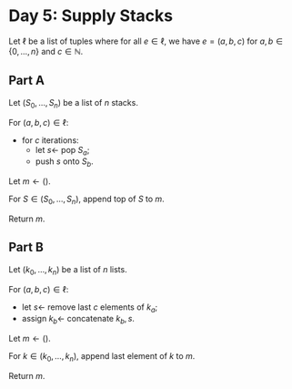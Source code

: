 <!-- day05.md -->
<!-- Licensed under the MIT license. -->

# Day 5: Supply Stacks

Let $\ell$ be a list of tuples where for all $e\in\ell$, we have $e=(a,b,c)$ for
$a,b\in\lbrace 0,\dots,n\rbrace$ and $c\in\mathbb{N}$.

## Part A

Let $(S_0,\dots,S_n)$ be a list of $n$ stacks.

For $(a,b,c)\in\ell$:

* for $c$ iterations:
  * let $s\leftarrow$ pop $S_a$;
  * push $s$ onto $S_b$.

Let $m\leftarrow()$.

For $S\in(S_0,\dots,S_n)$, append top of $S$ to $m$.

Return $m$.

## Part B

Let $(k_0,\dots,k_n)$ be a list of $n$ lists.

For $(a,b,c)\in\ell$:

* let $s\leftarrow$ remove last $c$ elements of $k_a$;
* assign $k_b\leftarrow$ concatenate $k_b,s$.

Let $m\leftarrow()$.

For $k\in(k_0,\dots,k_n)$, append last element of $k$ to $m$.

Return $m$.
